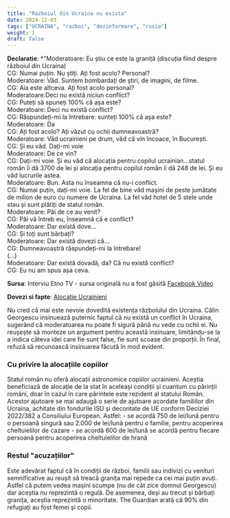 ```yaml
---
title: "Razboiul din Ucraina nu exista"
date: 2024-12-03
tags: ["UCRAINA", "razboi", "dezinformare", "rusia"]
weight: 1
draft: false
---
```


**Declaratie**: 
*"Moderatoare: Eu știu ce este la graniță (discuția fiind despre războiul din Ucraina)<br>
CG: Numai puțin. Nu știți. Ați fost acolo? Personal?<br>
Moderatoare: Văd. Suntem bombardați de știri, de imagini, de filme.<br>
CG: Aia este altceva. Ați fost acolo personal?<br>
Moderatoare:<span class="emphasis">Deci nu există niciun conflict?</span><br>
CG: <span class="emphasis">Puteți să spuneți 100% că așa este?</span><br>
Moderatoare: <span class="emphasis">Deci nu există conflict?</span><br>
CG: <span class="emphasis">Răspundeți-mi la întrebare: sunteți 100% că așa este?</span><br>
Moderatoare: <span class="emphasis">Da</span><br>
CG: <span class="emphasis">Ați fost acolo? Ați văzut cu ochii dumneavoastră?</span><br>
Moderatoare: Văd ucrainieni pe drum, văd că vin încoace, în București.<br>
CG: Și eu văd. Dați-mi voie<br>
Moderatoare: De ce vin?<br>
CG: Dați-mi voie. Și eu văd că alocația pentru copilul ucrainian...statul român îi dă 3700 de lei și alocația pentru copilul român îi dă 248 de lei. Și eu văd lucrurile astea.<br>
Moderatoare: Bun. Asta nu înseamna că nu-i conflict.<br>
CG: Numai puțin, dați-mi voie. La fel de bine văd mașini de peste jumătate de milion de euro cu numere de Ucraina. La fel văd hotel de 5 stele unde stau și sunt plătiți de statul român.<br>
Moderatoare: Păi de ce au venit?<br>
CG: <span class="emphasis">Păi vă întreb eu, înseamnă că e conflict?</span><br>
Moderatoare: Dar există dove...<br>
CG: Și toți sunt bărbați? <br>
Moderatoare: Dar există dovezi că...<br>
CG: Dumneavoastră răspundeți-mi la întrebare!<br>
(...)<br>
Moderatoare: Dar există dovadă, da? Că nu există conflict?<br>
CG: Eu nu am spus așa ceva.<br>

**Sursa**: Interviu Etno TV - sursa originală nu a fost găsită [Facebook Video](https://www.facebook.com/watch/?v=1126181349127278&t=20)
<!--more-->
**Dovezi si fapte**:  [Alocatie Ucrainieni](https://www.factual.ro/declaratii/fals-diana-sosoaca-despre-alocatiile-pentru-copiii-ucraineni/)<br>

Nu cred că mai este nevoie dovedită existența războiului din Ucraina. Călin Georgescu insinuează puternic faptul că nu există un conflict în Ucraina, sugerând că moderatoarea nu poate fi sigură până nu vede cu ochii ei. Nu reușește să monteze un argument pentru această insinuare, limitându-se la a indica câteva idei care fie sunt false, fie sunt scoase din proporții. În final, refuză să recunoască insinuarea făcută în mod evident.<br>
<h3>Cu privire la alocațiile copiilor</h3>
Statul român nu oferă alocații astronomice copiilor ucrainieni. Aceștia beneficiază de alocație de la stat în aceleași condiții și cuantum cu părinții români, doar în cazul în care părintele este rezident al statului Român. 
Acestor ajutoare se mai adaugă o serie de ajutoare acordate familiilor din Ucraina, achitate din fondurile ISU și decontate de UE conform Deciziei 2022/382 a Consiliului European. Astfel:
- se acordă 750 de lei/lună pentru o persoană singură sau 2.000 de lei/lună pentru o familie, pentru acoperirea cheltuielilor de cazare
- se acordă 600 de lei/lună se acordă pentru fiecare persoană pentru acoperirea cheltuielilor de hrană 
<h3> Restul "acuzațiilor" </h3>
Este adevărat faptul că în condiții de război, familii sau indivizi cu venituri semnificative au reușit să treacă granița mai repede ca cei mai puțin avuți. Astfel că putem vedea mașini scumpe (nu de cât zice domnul Georgescu) dar aceștia nu reprezintă o regulă. De asemenea, deși au trecut și bărbați granița, aceștia reprezintă o minoritate. The Guardian arată că 90% din refugiați au fost femei și copii. 




